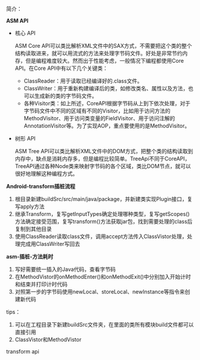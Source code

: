 

简介：

**ASM API**

- 核心 API

  ASM Core API可以类比解析XML文件中的SAX方式，不需要把这个类的整个结构读取进来，就可以用流式的方法来处理字节码文件。好处是非常节约内存，但是编程难度较大。然而出于性能考虑，一般情况下编程都使用Core API。在Core API中有以下几个关键类：

    - ClassReader：用于读取已经编译好的.class文件。
    - ClassWriter：用于重新构建编译后的类，如修改类名、属性以及方法，也可以生成新的类的字节码文件。
    - 各种Visitor类：如上所述，CoreAPI根据字节码从上到下依次处理，对于字节码文件中不同的区域有不同的Visitor，比如用于访问方法的MethodVisitor、用于访问类变量的FieldVisitor、用于访问注解的AnnotationVisitor等。为了实现AOP，重点要使用的是MethodVisitor。

- 树形 API

  ASM Tree API可以类比解析XML文件中的DOM方式，把整个类的结构读取到内存中，缺点是消耗内存多，但是编程比较简单。TreeApi不同于CoreAPI，TreeAPI通过各种Node类来映射字节码的各个区域，类比DOM节点，就可以很好地理解这种编程方式。

**Android-transform插桩流程**

1. 根目录新建buildSrc/src/main/java/package，并新建类实现Plugin<Project>接口，复写apply方法
2. 继承Transform，复写getInputTypes确定处理哪种类型，复写getScopes()方法确定接受范围，复写transform()方法获取jar包，找到需要处理的class后复制到其他目录
3. 使用ClassReader读取class文件，调用accept方法传入ClassVistor处理，处理完成用ClassWriter写回去

**asm-插桩-方法耗时**

1. 写好需要统一插入的Java代码，查看字节码
2. 在MethodVistor的onMethodEnter()和onMethodExit()中分别加入开始计时和结束并打印计时代码
3. 对照第一步的字节码使用newLocal、storeLocal、newInstance等指令来创建新代码

tips：

1. 可以在工程目录下新建buildSrc文件夹，在里面的类所有模块build文件都可以直接引用
2. ClassVistor和MethodVistor

transform api